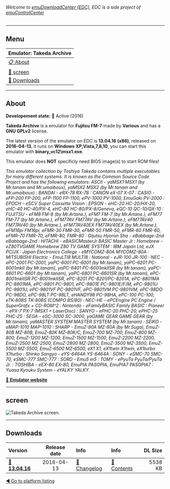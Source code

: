 ###### Welcome to [emuDownloadCenter (EDC)](https://github.com/PhoenixInteractiveNL/emuDownloadCenter/wiki/), EDC is a side project of [emuControlCenter](https://github.com/PhoenixInteractiveNL/emuControlCenter/wiki/)
***
## Menu
| **Emulator: Takeda Archive** |
|:---------|
| [:clipboard: About](#about) |
| [:sunrise: screen](#screen) |
| [:floppy_disk: Downloads](#downloads) |
***
## About
**Developement state:** :large_blue_circle: Active (2016)

**Takeda Archive** is a emulator for **Fujitsu FM-7** made by **Various** and has a **GNU GPLv2** license.

The latest version of the emulator on EDC is **13.04.16 (x86)**, released on **2016-04-13**, it runs on **Windows XP,Vista,7,8,10**, you can start this emulator with **binary_vc12\msx1.exe**.

This emulator does **NOT** specificly need BIOS image(s) to start ROM files!

_This emulator collection by Toshiya Takeda contains multiple executables for many different systems. It is known as the Common Source Code Project and has the following emulators: ASCII - yaMSX1 MSX1 (by Mr.tanam and Mr.umaiboux), yaMSX2 MSX2 (by Mr.tanam and Mr.umaiboux) : BANDAI - eRX-78 RX-78 : CANON eX-07 X-07 : CASIO - eFP-200 FP-200, eFP-1100 FP-1100, ePV-1000 PV-1000, EmuGaki PV-2000 : EPOCH - eSCV Super Cassette Vision : EPSON - eHC-20 HC-20/HX-20, eHC-40 HC-40/PX-4, eHC-80 HC-80/PX-8/Geneva, eQC-10 QC-10/QX-10 : FUJITSU - eFM8 FM-8 (by Mr.Artane.), eFM7 FM-7 (by Mr.Artane.), eFM77 FM-77 (by Mr.Artane.), eFM77AV FM77AV (by Mr.Artane.), eFM77AV40 FM77AV40 (by Mr.Artane.), eFM77AV40EX FM77AV40EX (by Mr.Artane.), eFM16pi FM16pi, eFMR-30 FMR-30, eFMR-50 FMR-50, eFMR-60 FMR-60, eFMR-70 FMR-70, eFMR-80, FMR-80 : Gijutsu Hyoron Sha - eBabbage-2nd eBabbage-2nd : HITACHI - eBASICMasterJr BASIC Master Jr : Homebrew - eZ80TVGAME Homebrew Z80 TV GAME SYSTEM : IBM Japan Ltd, eJX PC/JX : Japan Electronics College - eMYCOMZ-80A MYCOMZ-80A : MITSUBISHI Electric - EmuLTI8 MULTI8 : National - eJR-100 JR-100 : NEC - ePC-2001 PC-2001, yaPC-6001 PC-6001 (by Mr.tanam), yaPC-6201 PC-6001mkII (by Mr.tanam), yaPC-6401 PC-6001mkIISR (by Mr.tanam), yaPC-6601 PC-6601 (by Mr.tanam), yaPC-6801 PC-6601SR (by Mr.tanam), ePC-8001mkIISR PC-8001mkIISR, ePC-8201 PC-8201/PC-8201A, ePC-8801MA PC-8801MA, ePC-9801 PC-9801, ePC-9801E PC-9801E/F/M, ePC-9801U PC-9801U, ePC-9801VF PC-9801VF, ePC-9801VM PC-9801VM, ePC-98DO PC-98DO, ePC-98LT PC-98LT, eHANDY98 PC-98HA, ePC-100 PC-100, eTK-80BS TK-80BS (COMPO BS/80) : NEC-HE - ePCEngine PC Engine / SuperGrafx + CD-ROM^2 : Nintendo - eFamilyBASIC Family BASIC : Pioneer - ePX-7 PX-7 (MSX1 + LaserDisc) : SANYO - ePHC-20 PHC-20, ePHC-25 PHC-25 : SEGA - eSC-3000 SC-3000, yaGAME GEAR GAME GEAR (by Mr.tanam), yaMASTER SYSTEM MASTER SYSTEM (by Mr.tanam) : SEIKO - eMAP-1010 MAP-1010 : SHARP - EmuZ-80A MZ-80A (by Mr.Suga), EmuZ-80B MZ-80B, EmuZ-80K MZ-80K/C, EmuZ-700 MZ-700, EmuZ-800 MZ-800, EmuZ-1200 MZ-1200, EmuZ-1500 MZ-1500, EmuZ-2200 MZ-2200, EmuZ-2500 MZ-2500, EmuZ-2800 MZ-2800, EmuZ-3500 MZ-3500, EmuZ-5500 MZ-5500, EmuZ-6500 MZ-6500, eX1 X1, eX1twin X1twin, eX1turbo X1turbo : Shinko Sangyo - eYS-6464A YS-6464A : SONY - eSMC-70 SMC-70, eSMC-777 SMC-777 : SORD - Emu5 m5 : TOMY - ePyuTa PyuTa/PyuTa Jr. : TOSHIBA - eEX-80 EX-80, EmuPIA	PASOPIA, EmuPIA7 PASOPIA7 : Yuasa Kyouku System - eYALKY YALKY._

[:link: **Emulator website**](http://takeda-toshiya.my.coocan.jp/)
***
## screen
![](https://raw.githubusercontent.com/PhoenixInteractiveNL/emuDownloadCenter/master/hooks/takeda/emulator_screen_01.jpg "Takeda Archive screen.")
***
## Downloads
| Version  | Release date  | Info       | Info       | DL Size    |
|:---------|:-------------:|:-----------|:-----------|-----------:|
| [:floppy_disk: **13.04.16**](https://github.com/PhoenixInteractiveNL/edc-repo0003/raw/master/takeda/13.04.16.7z) | 2016-04-13 | [:page_facing_up: Changelog](https://github.com/PhoenixInteractiveNL/edc-repo0003/blob/master/takeda/13.04.16_changelog.txt) | [:mag_right: Contents](https://github.com/PhoenixInteractiveNL/edc-repo0003/blob/master/takeda/13.04.16_contents.txt) | 5538 KB |

[:arrow_backward: Go to platform listing](https://github.com/PhoenixInteractiveNL/emuDownloadCenter/wiki/EDC-Platform-List)
